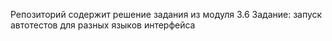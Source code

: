 Репозиторий содержит решение задания из модуля 3.6
Задание: запуск автотестов для разных языков интерфейса